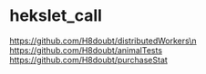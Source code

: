 # hekslet_call

https://github.com/H8doubt/distributedWorkers\n
https://github.com/H8doubt/animalTests
https://github.com/H8doubt/purchaseStat
